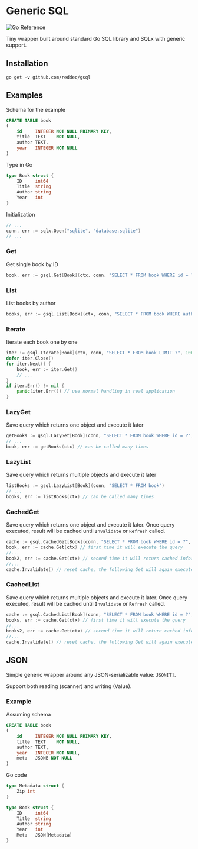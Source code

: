 # Generic SQL

[![Go Reference](https://pkg.go.dev/badge/github.com/reddec/gsql.svg)](https://pkg.go.dev/github.com/reddec/gsql)

Tiny wrapper built around standard Go SQL library and SQLx with generic support.

## Installation

    go get -v github.com/reddec/gsql

## Examples

Schema for the example

```sql
CREATE TABLE book
(
    id     INTEGER NOT NULL PRIMARY KEY,
    title  TEXT    NOT NULL,
    author TEXT,
    year   INTEGER NOT NULL
)
```

Type in Go

```go
type Book struct {
    ID     int64
    Title  string
    Author string
    Year   int
}
```

Initialization

```go
// ...
conn, err := sqlx.Open("sqlite", "database.sqlite")
// ...
```

### Get

Get single book by ID

```go
book, err := gsql.Get[Book](ctx, conn, "SELECT * FROM book WHERE id = ?", 1234)
```

### List

List books by author

```go
books, err := gsql.List[Book](ctx, conn, "SELECT * FROM book WHERE author = ?", "O'Really")
```

### Iterate

Iterate each book one by one

```go
iter := gsql.Iterate[Book](ctx, conn, "SELECT * FROM book LIMIT ?", 100)
defer iter.Close()
for iter.Next() {
    book, err := iter.Get()
    // ...
}
if iter.Err() != nil {
    panic(iter.Err()) // use normal handling in real application
}
```

### LazyGet

Save query which returns one object and execute it later

```go
getBooks := gsql.LazyGet[Book](conn, "SELECT * FROM book WHERE id = ?", 123)
// ...
book, err := getBooks(ctx) // can be called many times
```

### LazyList

Save query which returns multiple objects and execute it later

```go
listBooks := gsql.LazyList[Book](conn, "SELECT * FROM book")
// ...
books, err := listBooks(ctx) // can be called many times
```

### CachedGet

Save query which returns one object and execute it later. Once query executed, result will be cached until `Invalidate`
or `Refresh` called.

```go
cache := gsql.CachedGet[Book](conn, "SELECT * FROM book WHERE id = ?", 123)
book, err := cache.Get(ctx) // first time it will execute the query
//...
book2, err := cache.Get(ctx) // second time it will return cached information
//...
cache.Invalidate() // reset cache, the following Get will again execute the query
```

### CachedList

Save query which returns multiple objects and execute it later. Once query executed, result will be cached
until `Invalidate` or `Refresh` called.

```go
cache := gsql.CachedList[Book](conn, "SELECT * FROM book WHERE id = ?", 123)
books, err := cache.Get(ctx) // first time it will execute the query
//...
books2, err := cache.Get(ctx) // second time it will return cached information
//...
cache.Invalidate() // reset cache, the following Get will again execute the query
```

## JSON

Simple generic wrapper around any JSON-serializable value: `JSON[T]`.

Support both reading (scanner) and writing (Value).

### Example

Assuming schema

```sql
CREATE TABLE book
(
    id     INTEGER NOT NULL PRIMARY KEY,
    title  TEXT    NOT NULL,
    author TEXT,
    year   INTEGER NOT NULL,
    meta   JSONB NOT NULL
)
```

Go code

```go
type Metadata struct {
    Zip int
}

type Book struct {
    ID     int64
    Title  string
    Author string
    Year   int
    Meta   JSON[Metadata]
}
```